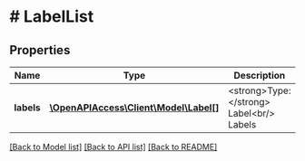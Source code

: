 # # LabelList

## Properties

Name | Type | Description | Notes
------------ | ------------- | ------------- | -------------
**labels** | [**\OpenAPIAccess\Client\Model\Label[]**](Label.md) | &lt;strong&gt;Type:&lt;/strong&gt; Label&lt;br/&gt; Labels |

[[Back to Model list]](../../README.md#models) [[Back to API list]](../../README.md#endpoints) [[Back to README]](../../README.md)
